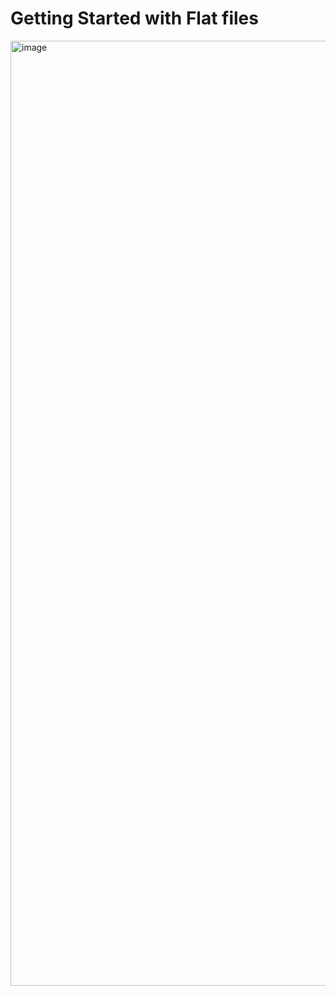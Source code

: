 # Getting Started with Flat files

<img width="1512" alt="image" src="https://user-images.githubusercontent.com/13397079/210620963-bc3e60f4-94a6-4da0-8db2-5dfc97ff32e7.png">
